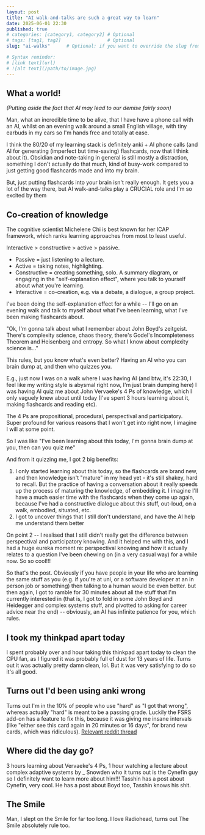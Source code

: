```yaml
---
layout: post
title: "AI walk-and-talks are such a great way to learn" 
date: 2025-06-01 22:30 
published: true 
# categories: [category1, category2] # Optional
# tags: [tag1, tag2]                 # Optional
slug: "ai-walks"      # Optional: if you want to override the slug from the filename

# Syntax reminder: 
# [link text](url)
# ![alt text](/path/to/image.jpg)
---
```


## What a world! 

_(Putting aside the fact that AI may lead to our demise fairly soon)_

Man, what an incredible time to be alive, that I have have a phone call with an
AI, whilst on an evening walk around a small English village, with tiny earbuds
in my ears so I'm hands free and totally at ease. 

I think the 80/20 of my learning stack is definitely anki + AI phone calls (and
AI for generating (imperfect but time-saving) flashcards, now that I think about
it).
Obsidian and note-taking in general is still mostly a distraction, something I don't actually
do that much, kind of busy-work compared to just getting good flashcards made
and into my brain. 

But, just putting flashcards into your brain isn't really enough. It gets you a
lot of the way there, but AI walk-and-talks play a CRUCIAL role and I'm so
excited by them

## Co-creation of knowledge

The cognitive scientist Michelene Chi is best known for her ICAP framework,
which ranks learning approaches from most to least useful. 

Interactive > constructive > active > passive. 

- Passive = just listening to a lecture. 
- Active = taking notes, highlighting. 
- Constructive = creating something, solo. A summary diagram, or engaging in the
"self-explanation effect", where you talk to yourself about what you're
learning.
- Interactive = co-creation, e.g. via a debate, a dialogue, a group project. 

I've been doing the self-explanation effect for a while -- I'll go on an evening
walk and talk to myself about what I've been learning, what I've been making
flashcards about. 

"Ok, I'm gonna talk about what I remember about John Boyd's zeitgeist. There's
complexity science, chaos theory, there's Godel's Incompleteness Theorem and
Heisenberg and entropy. So what I know about complexity science is..."

This rules, but you know what's even better? Having an AI who you can brain dump
at, and then who quizzes you.

E.g., just now I was on a walk where I was having AI (and btw, it's 22:30, I
feel like my writing style is abysmal right now, I'm just brain dumping here) I
was having AI quiz me about John Vervaeke's 4 Ps of knowledge, which I only
vaguely knew about until today (I've spent 3 hours learning about it, making
flashcards and reading etc).

The 4 Ps are propositional, procedural, perspectival and participatory. Super
profound for various reasons that I won't get into right now, I imagine I will
at some point. 

So I was like "I've been learning about this today, I'm gonna brain dump at you,
then can you quiz me" 

And from it quizzing me, I got 2 big benefits: 

1. I only started learning about this today, so the flashcards are brand new,
   and then knowledge isn't "mature" in my head yet - it's still shakey, hard to
   recall. But the practice of having a conversation about it really speeds up
   the process of maturing the knowledge, of embedding it. I imagine I'll have a
   much easier time with the flashcards when they come up again, because I've
   had a constructive dialogue about this stuff, out-loud, on a walk, embodied,
   situated, etc. 
2. I got to uncover things that I still don't understand, and have the AI help
   me understand them better

On point 2 -- I realised that I still didn't really get the difference between
perspectival and participatory knowing. And it helped me with this, and I had a
huge eureka moment re: perspectival knowing and how it actually relates to a
question I've been chewing on (in a very casual way) for a while now. So so
cool!!! 

So that's the post. Obviously if you have people in your life who are learning
the same stuff as you (e.g. if you're at uni, or a software developer at an in
person job or something) then talking to a human would be even better. but then
again, I got to ramble for 30 minutes about all the stuff that I'm currently
interested in (that is, I got to fold in some John Boyd and Heidegger and
complex systems stuff, and pivotted to asking for career advice near the end) --
obviously, an AI has infinite patience for you, which rules. 

## I took my thinkpad apart today
I spent probably over and hour taking this thinkpad apart today to clean the CPU
fan, as I figured it was probably full of dust for 13 years of life. Turns out
it was actually pretty damn clean, lol. But it was very satisfying to do so it's
all good. 

## Turns out I'd been using anki wrong
Turns out I'm in the 10% of people who use "hard" as "I got that wrong", whereas
actually "hard" is meant to be a passing grade. Luckily the FSRS add-on has a
feature to fix this, because it was giving me insane intervals (like "either see
this card again in 20 minutes or 16 days", for brand new cards, which was
ridiculous). [Relevant reddit thread](https://www.reddit.com/r/Anki/comments/1h2oudb/oh_no_ive_been_misusing_hard_what_do_i_do/)

## Where did the day go?
3 hours learning about Vervaeke's 4 Ps, 1 hour watching a lecture about complex
adaptive systems by _ Snowden who it turns out is the Cynefin guy so I
definitely want to learn more about him!!! Tasshin has a post about Cynefin,
very cool. He has a post about Boyd too, Tasshin knows his shit.

## The Smile
Man, I slept on the Smile for far too long. I love Radiohead, turns out The
Smile absolutely rule too. 
